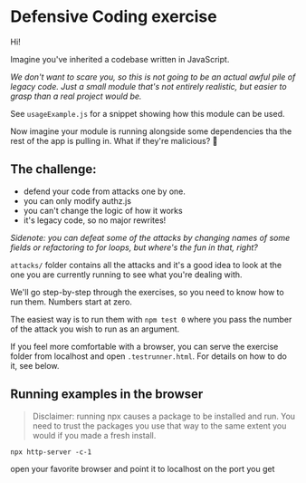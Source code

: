 # Defensive Coding exercise

Hi! 

Imagine you've inherited a codebase written in JavaScript.

*We don't want to scare you, so this is not going to be an actual awful pile of legacy code. Just a small module that's not entirely realistic, but easier to grasp than a real project would be.*

See `usageExample.js` for a snippet showing how this module can be used.

Now imagine your module is running alongside some dependencies tha the rest of the app is pulling in. What if they're malicious? 👿

## The challenge: 
- defend your code from attacks one by one.
- you can only modify authz.js
- you can't change the logic of how it works
- it's legacy code, so no major rewrites! 

*Sidenote: you can defeat some of the attacks by changing names of some fields or refactoring to for loops, but where's the fun in that, right?*

`attacks/` folder contains all the attacks and it's a good idea to look at the one you are currently running to see what you're dealing with. 

We'll go step-by-step through the exercises, so you need to know how to run them. Numbers start at zero.

The easiest way is to run them with `npm test 0` where you pass the number of the attack you wish to run as an argument.  

If you feel more comfortable with a browser, you can serve the exercise folder from localhost and open `.testrunner.html`. For details on how to do it, see below.  



## Running examples in the browser

> Disclaimer: running npx causes a package to be installed and run. You need to trust the packages you use that way to the same extent you would if you made a fresh install. 

```
npx http-server -c-1
```
open your favorite browser and point it to localhost on the port you get 

